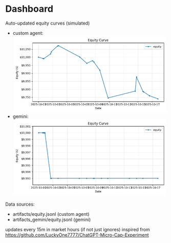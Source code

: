 # Dashboard

Auto-updated equity curves (simulated)

- custom agent: ![Equity Curve](artifacts/equity.png?v=0b8b6bb)
- gemini: ![Equity Curve (Gemini)](artifacts_gemini/equity.png?v=0b8b6bb)

Data sources:
- artifacts/equity.jsonl (custom agent)
- artifacts_gemini/equity.jsonl (gemini)

updates every 15m in market hours (if not just ignores)
inspired from https://github.com/LuckyOne7777/ChatGPT-Micro-Cap-Experiment